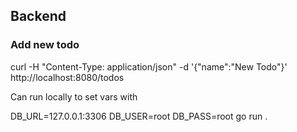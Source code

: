 ## Backend

### Add new todo

curl -H "Content-Type: application/json" -d '{"name":"New Todo"}' http://localhost:8080/todos

Can run locally to set vars with

DB_URL=127.0.0.1:3306 DB_USER=root DB_PASS=root go run . 